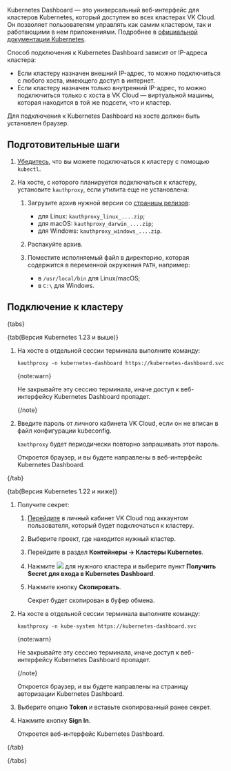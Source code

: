 Kubernetes Dashboard — это универсальный веб-интерфейс для кластеров Kubernetes, который доступен во всех кластерах VK Cloud. Он позволяет пользователям управлять как самим кластером, так и работающими в нем приложениями. Подробнее в [официальной документации Kubernetes](https://kubernetes.io/docs/tasks/access-application-cluster/web-ui-dashboard/).

Способ подключения к Kubernetes Dashboard зависит от IP-адреса кластера:

- Если кластеру назначен внешний IP-адрес, то можно подключиться с любого хоста, имеющего доступ в интернет.
- Если кластеру назначен только внутренний IP-адрес, то можно подключиться только с хоста в VK Cloud — виртуальной машины, которая находится в той же подсети, что и кластер.

Для подключения к Kubernetes Dashboard на хосте должен быть установлен браузер.

## Подготовительные шаги

1. [Убедитесь](../kubectl#check_connection), что вы можете подключаться к кластеру с помощью `kubectl`.

1. На хосте, с которого планируется подключаться к кластеру, установите `kauthproxy`, если утилита еще не установлена:

   1. Загрузите архив нужной версии со [страницы релизов](https://github.com/int128/kauthproxy/releases):

      - для Linux: `kauthproxy_linux_....zip`;
      - для macOS: `kauthproxy_darwin_....zip`;
      - для Windows: `kauthproxy_windows_....zip`.

   1. Распакуйте архив.

   1. Поместите исполняемый файл в директорию, которая содержится в переменной окружения `PATH`, например:

      - в `/usr/local/bin` для Linux/macOS;
      - в `C:\` для Windows.

## Подключение к кластеру

{tabs}

{tab(Версия Kubernetes 1.23 и выше)}

1. На хосте в отдельной сессии терминала выполните команду:

   ```console
   kauthproxy -n kubernetes-dashboard https://kubernetes-dashboard.svc
   ```

   {note:warn}

   Не закрывайте эту сессию терминала, иначе доступ к веб-интерфейсу Kubernetes Dashboard пропадет.

   {/note}

1. Введите пароль от личного кабинета VK Cloud, если он не вписан в файл конфигурации kubeconfig.

   `kauthproxy` будет периодически повторно запрашивать этот пароль.

   Откроется браузер, и вы будете направлены в веб-интерфейс Kubernetes Dashboard.

{/tab}

{tab(Версия Kubernetes 1.22 и ниже)}

1. Получите секрет:

   1. [Перейдите](https://msk.cloud.vk.com/app/) в личный кабинет VK Cloud под аккаунтом пользователя, который будет подключаться к кластеру.
   1. Выберите проект, где находится нужный кластер.
   1. Перейдите в раздел **Контейнеры → Кластеры Kubernetes**.
   1. Нажмите ![ ](/ru/assets/more-icon.svg "inline") для нужного кластера и выберите пункт **Получить Secret для входа в Kubernetes Dashboard**.
   1. Нажмите кнопку **Скопировать**.

      Секрет будет скопирован в буфер обмена.

1. На хосте в отдельной сессии терминала выполните команду:

   ```console
   kauthproxy -n kube-system https://kubernetes-dashboard.svc
   ```

   {note:warn}

   Не закрывайте эту сессию терминала, иначе доступ к веб-интерфейсу Kubernetes Dashboard пропадет.

   {/note}

   Откроется браузер, и вы будете направлены на страницу авторизации Kubernetes Dashboard.

1. Выберите опцию **Token** и вставьте скопированный ранее секрет.

1. Нажмите кнопку **Sign In**.

   Откроется веб-интерфейс Kubernetes Dashboard.

{/tab}

{/tabs}
